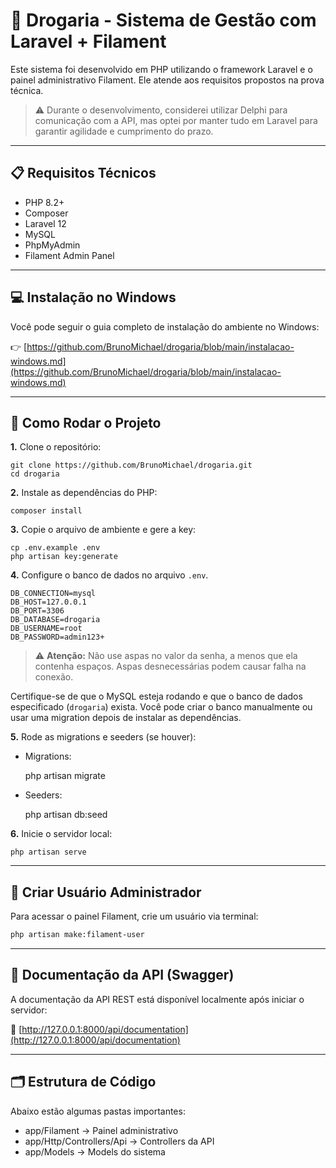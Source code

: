 # 💊 Drogaria - Sistema de Gestão com Laravel + Filament

Este sistema foi desenvolvido em PHP utilizando o framework Laravel e o painel administrativo Filament. Ele atende aos requisitos propostos na prova técnica.

> ⚠️ Durante o desenvolvimento, considerei utilizar Delphi para comunicação com a API, mas optei por manter tudo em Laravel para garantir agilidade e cumprimento do prazo.

---

## 📋 Requisitos Técnicos

* PHP 8.2+
* Composer
* Laravel 12
* MySQL
* PhpMyAdmin
* Filament Admin Panel

---

## 💻 Instalação no Windows

Você pode seguir o guia completo de instalação do ambiente no Windows:

👉 [https://github.com/BrunoMichael/drogaria/blob/main/instalacao-windows.md](https://github.com/BrunoMichael/drogaria/blob/main/instalacao-windows.md)

---

## 🚀 Como Rodar o Projeto

**1.** Clone o repositório:
  
    git clone https://github.com/BrunoMichael/drogaria.git
    cd drogaria
   
**2.** Instale as dependências do PHP:

    composer install

**3.** Copie o arquivo de ambiente e gere a key:

    cp .env.example .env
    php artisan key:generate

**4.** Configure o banco de dados no arquivo `.env`.

    DB_CONNECTION=mysql
    DB_HOST=127.0.0.1
    DB_PORT=3306
    DB_DATABASE=drogaria
    DB_USERNAME=root
    DB_PASSWORD=admin123+

> ⚠️ **Atenção:** Não use aspas no valor da senha, a menos que ela contenha espaços. Aspas desnecessárias podem causar falha na conexão.

Certifique-se de que o MySQL esteja rodando e que o banco de dados especificado (`drogaria`) exista. Você pode criar o banco manualmente ou usar uma migration depois de instalar as dependências.

**5.** Rode as migrations e seeders (se houver):

- Migrations:

    php artisan migrate

- Seeders:

    php artisan db:seed

**6.** Inicie o servidor local:

    php artisan serve

---

## 👤 Criar Usuário Administrador

Para acessar o painel Filament, crie um usuário via terminal:

```bash
php artisan make:filament-user
```

---

## 📘 Documentação da API (Swagger)

A documentação da API REST está disponível localmente após iniciar o servidor:

📎 [http://127.0.0.1:8000/api/documentation](http://127.0.0.1:8000/api/documentation)

---

## 🗂️ Estrutura de Código

Abaixo estão algumas pastas importantes:

* app/Filament → Painel administrativo
* app/Http/Controllers/Api → Controllers da API
* app/Models → Models do sistema
